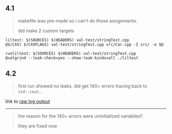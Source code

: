 ## 4.1

> makefile was pre-made so i can't do those assignments.
>
> did make 2 custom targets

```make
liltest: $(SOURCES) $(HEADERS) val-test/stringTest.cpp
@$(CXX) $(CXXFLAGS) val-test/stringTest.cpp src/Car.cpp -I src/ -o $@

runliltest: $(SOURCES) $(HEADERS) val-test/stringTest.cpp
@valgrind --leak-check=yes --show-leak-kinds=all ./liltest
```

## 4.2

> first run showed no leaks, did get 140+ errors tracing back to `std::cout`...

link to [raw log output](logOutput.md)

---

> the reason for the 140+ errors were uninitialized variables!!
> 
> they are fixed now
